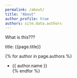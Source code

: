 ```yaml
---
permalink: /about/
title: "About"
author_profile: true
authors: site.data.authors
---
```

What is this???

title: {{page.title}}

{% for author in page.authors %}
- {{ author.name }} </br>
{% endfor %}

